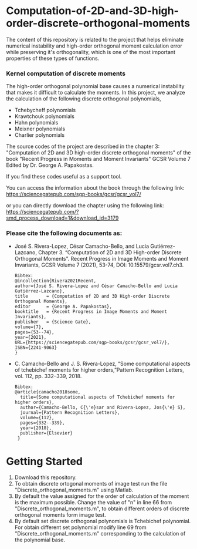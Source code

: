 # Computation-of-2D-and-3D-high-order-discrete-orthogonal-moments
 The content of this repository is related to the project that helps eliminate numerical instability and high-order orthogonal moment calculation error while preserving it's orthogonality, which is one of the most important properties of these types of functions.
### Kernel computation of discrete moments

The high-order orthogonal polynomial base causes a numerical instability that makes it difficult to calculate the moments. In this project, we analyze the calculation of the following discrete orthogonal polynomials,
  
* Tchebycheff polynomials
* Krawtchouk polynomials
* Hahn polynomials
* Meixner polynomials
* Charlier polynomials
  
The source codes of the project are described in the chapter 3: "Computation of 2D and 3D high-order discrete orthogonal moments" of the book "Recent Progress in Moments and Moment Invariants" GCSR Volume 7 Edited by Dr. George A. Papakostas. 

If you find these codes useful as a support tool.

You can access the information about the book through the following link:
https://sciencegatepub.com/sgp-books/gcsr/gcsr_vol7/

or you can directly download the chapter using the following link:
https://sciencegatepub.com/?smd_process_download=1&download_id=3179

### Please cite the following documents as:

*   José S. Rivera-Lopez, César Camacho-Bello, and Lucia Gutiérrez-Lazcano, Chapter 3. “Computation of 2D and 3D High-order Discrete Orthogonal Moments”. Recent Progress in Image     Moments and Moment Invariants, GCSR Volume 7 (2021), 53-74,  DOI: 10.15579/gcsr.vol7.ch3.

        Bibtex:
        @incollection{Rivera2021Recent,
        author={José S. Rivera-Lopez and César Camacho-Bello and Lucia Gutiérrez-Lazcano},
        title       = {Computation of 2D and 3D High-order Discrete Orthogonal Moments},
        editor      = {George A. Papakostas},
        booktitle   = {Recent Progress in Image Moments and Moment Invariants},
        publisher   = {Science Gate},
        volume={7},
        pages={53--74},
        year={2021},
        URL={https://sciencegatepub.com/sgp-books/gcsr/gcsr_vol7/},
        ISBN={2241-9063}
        }


*    C. Camacho-Bello and J. S. Rivera-Lopez, “Some computational aspects of tchebichef moments for higher orders,”Pattern Recognition Letters, vol. 112, pp. 332–339, 2018.
   
         Bibtex:
         @article{camacho2018some,
           title={Some computational aspects of Tchebichef moments for higher orders},
           author={Camacho-Bello, C{\'e}sar and Rivera-Lopez, Jos{\'e} S},
           journal={Pattern Recognition Letters},
           volume={112},
           pages={332--339},
           year={2018},
           publisher={Elsevier}
          }

# Getting Started

1. Download this repository.
2. To obtain discrete ortogonal moments of image test  run the file "Discrete_orthogonal_moments.m" using Matlab.
3. By default the value assigned for the order of calculation of the moment is the maximum possible. Change the value of "n" in line 66 from "Discrete_orthogonal_moments.m", to obtain different orders of discrete orthogonal moments form image test.
4. By default set discrete orthogonal polynomials is Tchebichef polynomial. For obtain different set polynomial modify line 69 from "Discrete_orthogonal_moments.m" corresponding to the calculation of the polynomial base.
